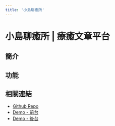 ```yaml
---
title: '小島聊癒所'
---
```


# 小島聊癒所 | 療癒文章平台

## 簡介

## 功能




## 相關連結
- [Github Repo](https://github.com/TeamRocket12th/Island-of-Healing)
- [Demo - 前台](https://island-of-healing.vercel.app/)
- [Demo - 後台](https://teamrocket12th.github.io/Island-Of-Healing-BackStage/#/)